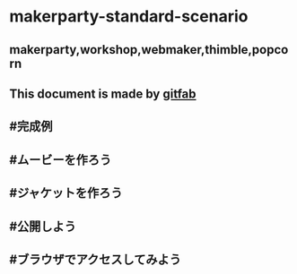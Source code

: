 # makerparty-standard-scenario
## makerparty,workshop,webmaker,thimble,popcorn
This document is made by [gitfab](http://gitfab.org)
---
#完成例
---
#ムービーを作ろう
---
#ジャケットを作ろう
---
#公開しよう
---
#ブラウザでアクセスしてみよう
---
